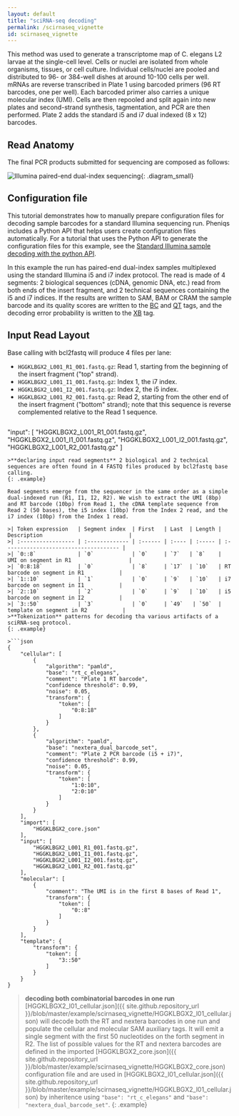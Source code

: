 ```yaml
---
layout: default
title: "sciRNA-seq decoding"
permalink: /scirnaseq_vignette
id: scirnaseq_vignette
---
```


This method was used to generate a transcriptome map of C. elegans L2 larvae at the single-cell level. Cells or nuclei are isolated from whole organisms, tissues, or cell culture. Individual cells/nuclei are pooled and distributed to 96- or 384-well dishes at around 10-100 cells per well. mRNAs are reverse transcribed in Plate 1 using barcoded primers (96 RT barcodes, one per well). Each barcoded primer also carries a unique molecular index (UMI). Cells are then repooled and split again into new plates and second-strand synthesis, tagmentation, and PCR are then performed. Plate 2 adds the standard i5 and i7 dual indexed (8 x 12) barcodes.

## Read Anatomy
The final PCR products submitted for sequencing are composed as follows:

![Illumina paired-end dual-index sequencing](/pheniqs/assets/img/cao_scirna.png){: .diagram_small}

## Configuration file

This tutorial demonstrates how to manually prepare configuration files for decoding sample barcodes for a standard Illumina sequencing run. Pheniqs includes a Python API that helps users create configuration files automatically. For a tutorial that uses the Python API to generate the configuration files for this example, see the [Standard Illumina sample decoding with the python API](illumina_api_vignette).

In this example the run has paired-end dual-index samples multiplexed using the standard Illumina i5 and i7 index protocol. The read is made of 4 segments: 2 biological sequences (cDNA, genomic DNA, etc.) read from both ends of the insert fragment, and 2 technical sequences containing the i5 and i7 indices. If the results are written to SAM, BAM or CRAM the sample barcode and its quality scores are written to the [BC](glossary#bc_auxiliary_tag) and [QT](glossary#qt_auxiliary_tag) tags, and the decoding error probability is written to the [XB](glossary#xb_auxiliary_tag) tag.

## Input Read Layout

Base calling with bcl2fastq will produce 4 files per lane:
- `HGGKLBGX2_L001_R1_001.fastq.gz`: Read 1, starting from the beginning of the insert fragment ("top" strand).
- `HGGKLBGX2_L001_I1_001.fastq.gz`: Index 1, the i7 index.
- `HGGKLBGX2_L001_I2_001.fastq.gz`: Index 2, the i5 index.
- `HGGKLBGX2_L001_R2_001.fastq.gz`: Read 2, starting from the other end of the insert fragment ("bottom" strand); note that this sequence is reverse complemented relative to the Read 1 sequence.

>```json
"input": [
    "HGGKLBGX2_L001_R1_001.fastq.gz",
    "HGGKLBGX2_L001_I1_001.fastq.gz",
    "HGGKLBGX2_L001_I2_001.fastq.gz",
    "HGGKLBGX2_L001_R2_001.fastq.gz"
]
```
>**declaring input read segments** 2 biological and 2 technical sequences are often found in 4 FASTQ files produced by bcl2fastq base calling.
{: .example}

Read segments emerge from the sequencer in the same order as a simple dual-indexed run (R1, I1, I2, R2). We wish to extract the UMI (8bp) and RT barcode (10bp) from Read 1, the cDNA template sequence from Read 2 (50 bases), the i5 index (10bp) from the Index 2 read, and the i7 index (10bp) from the Index 1 read.

>| Token expression   | Segment index  | First   | Last  | Length | Description                           |
>| :----------------- | :------------- | :------ | :---- | :----- | :------------------------------------ |
>| `0::8`             | `0`            | `0`     | `7`   | `8`    | UMI on segment in R1                  |
>| `0:8:18`           | `0`            | `8`     | `17`  | `10`   | RT barcode on segment in R1           |
>| `1::10`            | `1`            | `0`     | `9`   | `10`   | i7 barcode on segment in I1           |
>| `2::10`            | `2`            | `0`     | `9`   | `10`   | i5 barcode on segment in I2           |
>| `3::50`            | `3`            | `0`     | `49`   | `50`  | template on segment in R2           |
>**Tokenization** patterns for decoding tha various artifacts of a sciRNA-seq protocol.
{: .example}

>```json
{
    "cellular": [
        {
            "algorithm": "pamld",
            "base": "rt_c_elegans",
            "comment": "Plate 1 RT barcode",
            "confidence threshold": 0.99,
            "noise": 0.05,
            "transform": {
                "token": [
                    "0:8:18"
                ]
            }
        },
        {
            "algorithm": "pamld",
            "base": "nextera_dual_barcode_set",
            "comment": "Plate 2 PCR barcode (i5 + i7)",
            "confidence threshold": 0.99,
            "noise": 0.05,
            "transform": {
                "token": [
                    "1:0:10",
                    "2:0:10"
                ]
            }
        }
    ],
    "import": [
        "HGGKLBGX2_core.json"
    ],
    "input": [
        "HGGKLBGX2_L001_R1_001.fastq.gz",
        "HGGKLBGX2_L001_I1_001.fastq.gz",
        "HGGKLBGX2_L001_I2_001.fastq.gz",
        "HGGKLBGX2_L001_R2_001.fastq.gz"
    ],
    "molecular": [
        {
            "comment": "The UMI is in the first 8 bases of Read 1",
            "transform": {
                "token": [
                    "0::8"
                ]
            }
        }
    ],
    "template": {
        "transform": {
            "token": [
                "3::50"
            ]
        }
    }
}
```
>**decoding both combinatorial barcodes in one run** [HGGKLBGX2_l01_cellular.json]({{ site.github.repository_url }}/blob/master/example/scirnaseq_vignette/HGGKLBGX2_l01_cellular.json) will decode both the RT and nextera barcodes in one run and populate the cellular and molecular SAM auxiliary tags. It will emit a single segment with the first 50 nucleotides on the forth segment in R2. The list of possible values for the RT and nextera barcodes are defined in the imported [HGGKLBGX2_core.json]({{ site.github.repository_url }}/blob/master/example/scirnaseq_vignette/HGGKLBGX2_core.json) configuration file and are used in [HGGKLBGX2_l01_cellular.json]({{ site.github.repository_url }}/blob/master/example/scirnaseq_vignette/HGGKLBGX2_l01_cellular.json) by inheritence using `"base": "rt_c_elegans"` and `"base": "nextera_dual_barcode_set"`.
{: .example}
